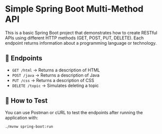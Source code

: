 # Simple Spring Boot Multi-Method API

This is a basic Spring Boot project that demonstrates how to create RESTful APIs using different HTTP methods (GET, POST, PUT, DELETE). Each endpoint returns information about a programming language or technology.

## 🚀 Endpoints

- `GET /html` → Returns a description of HTML
- `POST /java` → Returns a description of Java
- `PUT /css` → Returns a description of CSS
- `DELETE /topic` → Simulates deleting a topic

## 🧪 How to Test
You can use Postman or cURL to test the endpoints after running the application with:

```bash
./mvnw spring-boot:run
